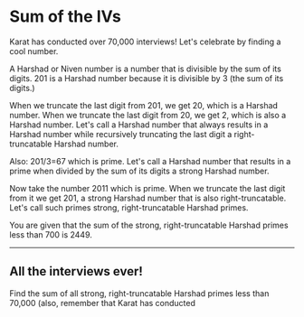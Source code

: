 # Sum of the IVs

Karat has conducted over 70,000 interviews! Let's celebrate by finding a cool
number.

A Harshad or Niven number is a number that is divisible by the sum of its
digits. 201 is a Harshad number because it is divisible by 3 (the sum of its
digits.)

When we truncate the last digit from 201, we get 20, which is a Harshad number.
When we truncate the last digit from 20, we get 2, which is also a Harshad
number. Let's call a Harshad number that always results in a Harshad number
while recursively truncating the last digit a right-truncatable Harshad number.

Also: 201/3=67 which is prime. Let's call a Harshad number that results in a
prime when divided by the sum of its digits a strong Harshad number.

Now take the number 2011 which is prime. When we truncate the last digit from it
we get 201, a strong Harshad number that is also right-truncatable. Let's call
such primes strong, right-truncatable Harshad primes.

You are given that the sum of the strong, right-truncatable Harshad primes less
than 700 is 2449.

- - -

## All the interviews ever!

Find the sum of all strong, right-truncatable Harshad primes less than 70,000
(also, remember that Karat has conducted
